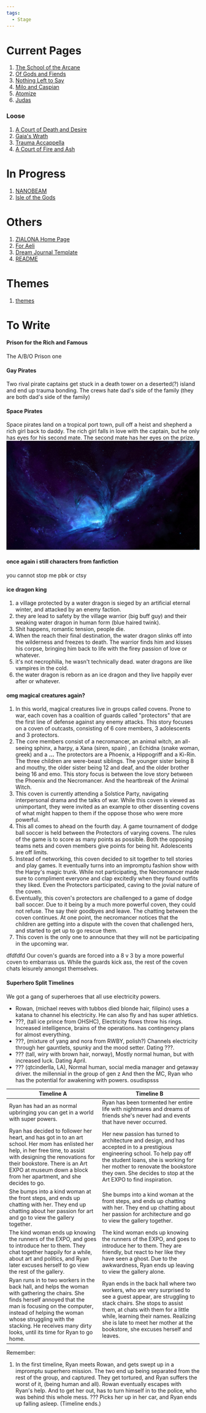 ```yaml
---
tags:
  - Stage
---
```

# Current Pages
1. [The School of the Arcane](Dreams/01%20The%20School%20of%20the%20Arcane/The%20School%20of%20the%20Arcane.md)
2. [Of Gods and Fiends](Dreams/02%20Of%20Gods%20and%20Fiends/Of%20Gods%20and%20Fiends.md)
3. [Nothing Left to Say](Dreams/03%20Nothing%20Left%20to%20Say/Nothing%20Left%20to%20Say.md)
4. [Milo and Caspian](Dreams/04%20Milo%20&%20Caspian/Milo%20and%20Caspian.md)
5. [Atomize](Dreams/05%20Atomize/Atomize.md)
6.  [Judas](Dreams/06%20Judas/Judas.md)
### Loose
1. [A Court of Death and Desire](Dreams/100%20Others/A%20Court%20of%20Death%20and%20Desire.md)
2. [Gaia's Wrath](Dreams/100%20Others/Gaia's%20Wrath.md)
3. [Trauma Accappella](Dreams/100%20Others/Trauma%20Accappella.md)
4. [A Court of Fire and Ash](Dreams/100%20Others/A%20Court%20of%20Fire%20and%20Ash.md)
# In Progress
1. [NANOBEAM](Dreams/100%20Others/NANOBEAM.md)
2. [Isle of the Gods](Dreams/100%20Others/Isle%20of%20the%20Gods.md)
# Others
1. [ZIALONA Home Page](ZIALONA%20Home%20Page.md)
2. [For Aeli](For%20Aeli.md)
4. [Dream Journal Template](../00%20_resources/Templates/Dream%20Journal%20Template.md)
5. [README](../README.md)
# Themes
1. [themes](Stage%20Files/themes.md)
# To Write
#### Prison for the Rich and Famous
The A/B/O Prison one
#### Gay Pirates
Two rival pirate captains get stuck in a death tower on a deserted(?) island and end up trauma bonding. The crews hate dad's side of the family (they are both dad's side of the family)
#### Space Pirates
Space pirates land on a tropical port town, pull off a heist and shepherd a rich girl back to daddy. The rich girl falls in love with the captain, but he only has eyes for his second mate. The second mate has her eyes on the prize.
![](Stage%20Files/images/space%20pirates.jpg)
#### once  again i still characters from fanfiction
you cannot stop me pbk or ctsy
#### ice dragon king
1. a village protected by a water dragon is sieged by an artificial eternal winter,  and attacked by an enemy faction.
2. they are lead to safety by the village warrior (big buff guy) and their weaking water dragon in human form (blue haired twink).
3. Shit happens, romantic tension, people die.
4. When the reach their final destination, the water dragon slinks off into the wilderness and freezes to death. The warrior finds him and kisses his corpse, bringing him back to life with the firey passion of love or whatever.
5. it's not necrophilia, he wasn't technically dead. water dragons are like vampires in the cold.
6. the water dragon is reborn as an ice dragon and they live happily ever after or whatever.
#### omg magical creatures again?
1. In this world,  magical creatures live in groups called covens. Prone to war, each coven has a coalition of guards called "protectors" that are the first line of defense against any  enemy attacks. This story focuses on a coven of outcasts, consisting of 6 core members, 3 adolescents and 3 protectors.
2. The core members consist of a necromancer, an animal witch, an all-seeing sphinx, a harpy, a Xana (siren, spain) , an Echidna (snake woman, greek) and a **...** The protectors are a Phoenix, a Hippogriff and a Ki-Rin. The three children are were-beast siblings. The younger sister being 8 and mouthy, the older sister being 12 and deaf, and the older brother being 16 and emo. This story focus is between the love story between the Phoenix and the Necromancer. And the heartbreak of the Animal Witch.
3. This coven is currently attending a Solstice Party, navigating interpersonal drama and the talks of war. While this coven is viewed as unimportant, they were invited as an example to other dissenting covens of what might happen to them if the oppose those who were more powerful.
4. This all comes to ahead on the fourth day. A game tournament of dodge ball soccer is held between the Protectors of varying covens. The rules of the game is to score as many points as possible. Both the opposing teams nets and coven members give points for being hit. Adolescents are off limits.
5. Instead of networking, this coven decided to sit together to tell stories and play games. It eventually turns into an impromptu fashion show with the Harpy's magic trunk. While not participating, the Necromancer made sure to compliment everyone and clap excitedly when they found outfits they liked. Even the Protectors participated, caving to the jovial nature of the coven.
6. Eventually, this coven's protectors are challenged to a game of dodge ball soccer. Due to it being by a much more powerful coven, they could not refuse. The say their goodbyes and leave. The chatting between the coven continues. At one point, the necromancer notices that the children are getting into a dispute with the coven that challenged hers, and started to get up to go rescue them. 
7. This coven is the only one to announce that they will not be participating in the upcoming war.

dfdfdfd
 Our coven's guards are forced into a 8 v 3 by a more powerful coven to embarrass us. While the guards kick ass, the rest of the coven chats leisurely amongst themselves.
 #### Superhero Split Timelines
 We got a gang of superheroes that all use electricity powers.
- Rowan, (michael reeves with tubbos died blonde hair, filipino) uses a katana to channel his electricity. He can also fly and has super athletics.
- ???, (tall ice prince from OHSHC), Electricity flows throw his rings. Increased intelligence, brains of the operations. has contingency plans for almost everything.
- ???, (mixture of yang and nora from RWBY, polish?) Channels electricity through her gauntlets, spunky and the mood setter. Dating ???.
- ??? (tall, wiry with brown hair, norway), Mostly normal human, but with increased luck. Dating April.
- ??? (qtcinderlla, LA), Normal human, social media manager and getaway driver. the millennial in the group of gen z
And then the MC, Ryan who has the potential for awakening with powers.
osudispsss

| Timeline A                                                                                                                                                                                                                                                                                          | Timeline B                                                                                                                                                                                                                                                                                                    |
| --------------------------------------------------------------------------------------------------------------------------------------------------------------------------------------------------------------------------------------------------------------------------------------------------- | ------------------------------------------------------------------------------------------------------------------------------------------------------------------------------------------------------------------------------------------------------------------------------------------------------------- |
| Ryan has had an as normal upbringing you can get in a world with super powers.                                                                                                                                                                                                                      | Ryan has been tormented her entire life with nightmares and dreams of friends she's never had and events that have never occurred.                                                                                                                                                                            |
| Ryan has decided to follower her heart, and has got in to an art school. Her mom has enlisted her help, in her free time, to assist with designing the renovations for their bookstore. There is an Art EXPO at museum down a block from her apartment, and she decides to go.                      | Her new passion has turned to architecture and design, and has accepted in to a prestigious engineering school. To help pay off the student loans, she is working for her mother to renovate the bookstore they own. She decides to stop at the Art EXPO to find inspiration.                                 |
| She bumps into a kind woman at the front steps, and ends up chatting with her. They end up chatting about her passion for art and go to view the gallery together.                                                                                                                                  | She bumps into a kind woman at the front steps, and ends up chatting with her. They end up chatting about her passion for architecture and go to view the gallery together.                                                                                                                                   |
| The kind woman ends up knowing the runners of the EXPO, and goes to introduce her to them. They chat together happily for a while, about art and politics, and Ryan later excuses herself to go view the rest of the gallery.                                                                       | The kind woman ends up knowing the runners of the EXPO, and goes to introduce her to them. They are friendly, but react to her like they have seen a ghost. Due to the awkwardness,  Ryan ends up leaving to view the gallery alone.                                                                          |
| Ryan runs in to two workers in the back hall, and helps the woman with gathering the chairs. She finds herself annoyed that the man is focusing on the computer, instead of helping the woman whose struggling with the stacking. He receives many dirty looks, until its time for Ryan to go home. | Ryan ends in the back hall where two workers, who are very surprised to see a guest appear, are struggling to stack chairs. She stops to assist them, at chats with them for a little while, learning their names. Realizing she is late to meet her mother at the bookstore, she excuses herself and leaves. |
Remember:
1. In the first timeline, Ryan meets Rowan, and gets swept up in a impromptu superhero mission. The two end up being separated from the rest of the group, and captured. They get tortured, and Ryan suffers the worst of it, (being human and all). Rowan eventually escapes with Ryan's help. And to get her out, has to turn himself in to the police, who was behind this whole mess. ??? Picks her up in her car, and Ryan ends up falling asleep. (Timeline ends.)